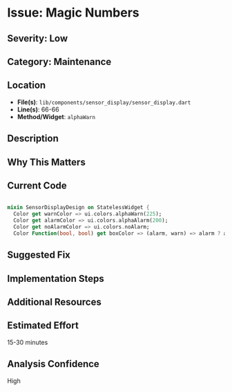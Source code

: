 # Issue: Magic Numbers

## Severity: Low

## Category: Maintenance

## Location
- **File(s)**: `lib/components/sensor_display/sensor_display.dart`
- **Line(s)**: 66-66
- **Method/Widget**: `alphaWarn`

## Description


## Why This Matters


## Current Code
```dart

mixin SensorDisplayDesign on StatelessWidget {
  Color get warnColor => ui.colors.alphaWarn(225);
  Color get alarmColor => ui.colors.alphaAlarm(200);
  Color get noAlarmColor => ui.colors.noAlarm;
  Color Function(bool, bool) get boxColor => (alarm, warn) => alarm ? alarmColor : warn ? warnColor : noAlarmColor;
```

## Suggested Fix


## Implementation Steps


## Additional Resources


## Estimated Effort
15-30 minutes

## Analysis Confidence
High
